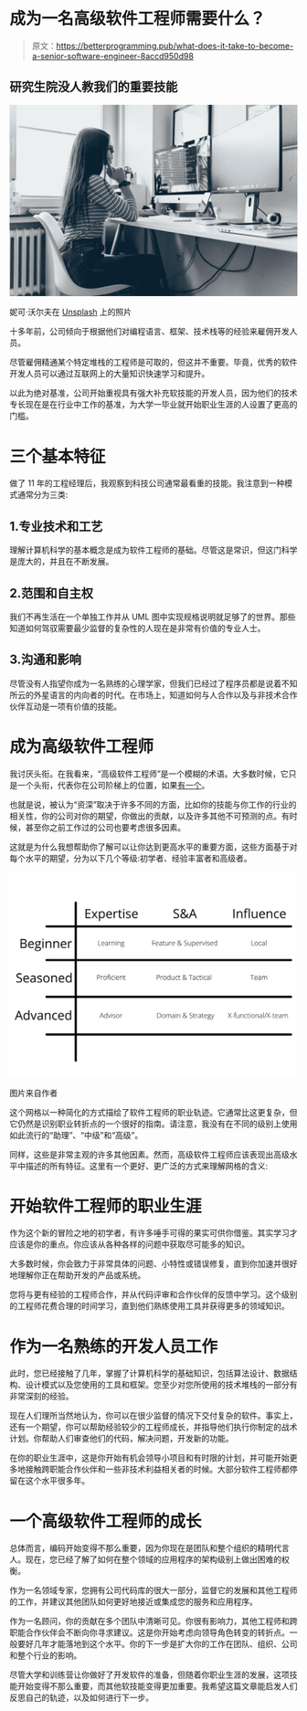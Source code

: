 # 成为一名高级软件工程师需要什么？

> 原文：<https://betterprogramming.pub/what-does-it-take-to-become-a-senior-software-engineer-8accd950d98>

## 研究生院没人教我们的重要技能

![](img/87aaa5ce45b9bc6238c0aef522867dfe.png)

妮可·沃尔夫在 [Unsplash](https://unsplash.com/s/photos/computer-programming?utm_source=unsplash&utm_medium=referral&utm_content=creditCopyText) 上的照片

十多年前，公司倾向于根据他们对编程语言、框架、技术栈等的经验来雇佣开发人员。

尽管雇佣精通某个特定堆栈的工程师是可取的，但这并不重要。毕竟，优秀的软件开发人员可以通过互联网上的大量知识快速学习和提升。

以此为绝对基准，公司开始重视具有强大补充软技能的开发人员，因为他们的技术专长现在是在行业中工作的基准，为大学一毕业就开始职业生涯的人设置了更高的门槛。

# 三个基本特征

做了 11 年的工程经理后，我观察到科技公司通常最看重的技能。我注意到一种模式通常分为三类:

## 1.专业技术和工艺

理解计算机科学的基本概念是成为软件工程师的基础。尽管这是常识，但这门科学是庞大的，并且在不断发展。

## 2.范围和自主权

我们不再生活在一个单独工作并从 UML 图中实现规格说明就足够了的世界。那些知道如何驾驭需要最少监督的复杂性的人现在是非常有价值的专业人士。

## 3.沟通和影响

尽管没有人指望你成为一名熟练的心理学家，但我们已经过了程序员都是说着不知所云的外星语言的内向者的时代。在市场上，知道如何与人合作以及与非技术合作伙伴互动是一项有价值的技能。

# 成为高级软件工程师

我讨厌头衔。在我看来，“高级软件工程师”是一个模糊的术语。大多数时候，它只是一个头衔，代表你在公司阶梯上的位置，如果[有一个](https://www.quora.com/Why-does-Netflix-have-only-one-level-for-software-engineers)。

也就是说，被认为“资深”取决于许多不同的方面，比如你的技能与你工作的行业的相关性，你的公司对你的期望，你做出的贡献，以及许多其他不可预测的点。有时候，甚至你之前工作过的公司也要考虑很多因素。

这就是为什么我想帮助你了解可以让你达到更高水平的重要方面，这些方面基于对每个水平的期望，分为以下几个等级:初学者、经验丰富者和高级者。

![](img/5ca84bcfd5700cb7f60a18beb4cc2298.png)

图片来自作者

这个网格以一种简化的方式描绘了软件工程师的职业轨迹。它通常比这更复杂，但它仍然是识别职业转折点的一个很好的指南。请注意，我没有在不同的级别上使用如此流行的“助理”、“中级”和“高级”。

同样，这些是非常主观的许多其他因素。然而，高级软件工程师应该表现出高级水平中描述的所有特征。这里有一个更好、更广泛的方式来理解网格的含义:

# 开始软件工程师的职业生涯

作为这个新的冒险之地的初学者，有许多唾手可得的果实可供你借鉴。其实学习才应该是你的重点。你应该从各种各样的问题中获取尽可能多的知识。

大多数时候，你会致力于非常具体的问题、小特性或错误修复，直到你加速并很好地理解你正在帮助开发的产品或系统。

您将与更有经验的工程师合作，并从代码评审和合作伙伴的反馈中学习。这个级别的工程师花费合理的时间学习，直到他们熟练使用工具并获得更多的领域知识。

# 作为一名熟练的开发人员工作

此时，您已经接触了几年，掌握了计算机科学的基础知识，包括算法设计、数据结构、设计模式以及您使用的工具和框架。您至少对您所使用的技术堆栈的一部分有非常深刻的经验。

现在人们理所当然地认为，你可以在很少监督的情况下交付复杂的软件。事实上，还有一个期望，你可以帮助经验较少的工程师成长，并指导他们执行你制定的战术计划。你帮助人们审查他们的代码，解决问题，开发新的功能。

在你的职业生涯中，这是你开始有机会领导小项目和有时限的计划，并可能开始更多地接触跨职能合作伙伴和一些非技术利益相关者的时候。大部分软件工程师都停留在这个水平很多年。

# 一个高级软件工程师的成长

总体而言，编码开始变得不那么重要，因为你现在是团队和整个组织的精明代言人。现在，您已经了解了如何在整个领域的应用程序的架构级别上做出困难的权衡。

作为一名领域专家，您拥有公司代码库的很大一部分，监督它的发展和其他工程师的工作，并建议其他团队如何更好地接近或集成您的服务和应用程序。

作为一名顾问，你的贡献在多个团队中清晰可见。你很有影响力，其他工程师和跨职能合作伙伴会不断向你寻求建议。这是你开始考虑向领导角色转变的转折点。一般要好几年才能落地到这个水平。你的下一步是扩大你的工作在团队、组织、公司和整个行业的影响。

尽管大学和训练营让你做好了开发软件的准备，但随着你职业生涯的发展，这项技能开始变得不那么重要，而其他软技能变得更加重要。我希望这篇文章能启发人们反思自己的轨迹，以及如何进行下一步。